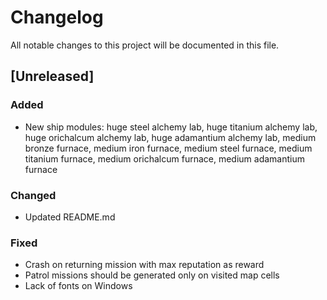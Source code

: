 # Changelog
All notable changes to this project will be documented in this file.

## [Unreleased]

### Added
- New ship modules: huge steel alchemy lab, huge titanium alchemy lab, huge
  orichalcum alchemy lab, huge adamantium alchemy lab, medium bronze furnace,
  medium iron furnace, medium steel furnace, medium titanium furnace, medium
  orichalcum furnace, medium adamantium furnace

### Changed
- Updated README.md

### Fixed
- Crash on returning mission with max reputation as reward
- Patrol missions should be generated only on visited map cells
- Lack of fonts on Windows
